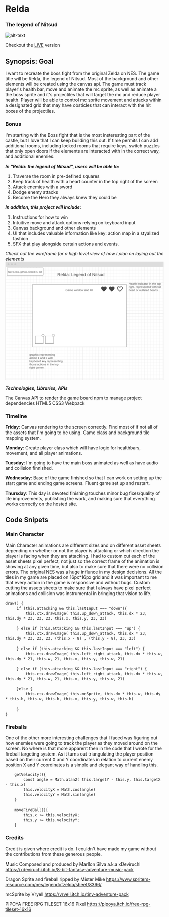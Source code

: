 
# Relda
### The legend of Nitsud
![alt-text](https://media.giphy.com/media/9sSnQMSOCe4slWnY6U/giphy.gif)

Checkout the [LIVE](https://dustin-adler.github.io/Relda_Legend_of_Nitsud/) version

## Synopsis: Goal

I want to recreate the boss fight from the original Zelda on NES. The game title will be Relda, the legend of Nitsud. Most of the background and other elements will be created using the canvas api. The game must track player's health bar, move and animate the mc sprite, as well as animate a the boss sprite and it's projectiles that will target the mc and reduce player health. Player will be able to control mc sprite movement and attacks within a designated grid that may have obsticles that can interact with the hit boxes of the projectiles. 

### Bonus
I'm starting with the Boss fight that is the most insteresting part of the castle, but I love that I can keep building this out. If time permits I can add additional rooms, including locked rooms that require keys, switch puzzles that only open doors if the elements are interacted with in the correct way, and additional enemies.

__*In "Relda: the legend of Nitsud", users will be able to:*__

1.   Traverse the room in pre-defined squares
2.   Keep track of health with a heart counter in the top right of the screen
3.   Attack enemies with a sword
4.   Dodge enemy attacks
5.   Become the Hero they always knew they could be
   
*__In addition, this project will include:__*

1.    Instructions for how to win
2.    Intuitive move and attack options relying on keyboard input
3.    Canvas background and other elements
4.    UI that includes valuable information like key: action map in a styalized fashion
5.    SFX that play alongside certain actions and events.

*Check out the wireframe for a high level view of how I plan on laying out the elements*
![Wireframe](Capture.PNG)

__*Technologies, Libraries, APIs*__

The Canvas API to render the game board
npm to manage project dependencies
HTML5
CSS3
Webpack

### Timeline

__Friday__: Canvas rendering to the screen correctly. Find most of if not all of the assets that I'm going to be using. Game class and background tile mapping system.

__Monday__: Create player class which will have logic for healthbars, movement, and all player animations.

__Tuesday__: I'm going to have the main boss animated as well as have audio and collision finnished.

__Wednesday__: Base of the game finished so that I can work on setting up the start game and ending game screens. Fluent game set up and restart.

__Thursday__: This day is devoted finishing touches minor bug fixes/quality of life improvements, publishing the work, and making sure that everything works correctly on the hosted site.

## Code Snipets 
### Main Character
   Main Character animations are different sizes and on different asset sheets depending on whether or not the player is attacking or which direction the player is facing when they are attacking. I had to custom cut each of the asset sheets pixel perfect, not just so the correct frame of the animation is showing at any given time, but also to make sure that there were no collision errors. The original NES was a huge influnce in my design decisions. All the tiles in my game are placed on 16px*16px grid and it was important to me that every action in the game is responsive and without bugs. Custom cutting the assets sheets to make sure that I always have pixel perfect animations and collision was instrumental in bringing that vision to life.
   
```
draw() {
     if (this.attacking && this.lastInput === "down"){
         this.ctx.drawImage( this.up_down_attack, this.dx * 23, this.dy * 23, 23, 23, this.x, this.y, 23, 23)

     } else if (this.attacking && this.lastInput === "up") {
         this.ctx.drawImage( this.up_down_attack, this.dx * 23, this.dy * 23, 23, 23, (this.x - 8) , (this.y - 8), 23, 23)

     } else if (this.attacking && this.lastInput === "left") {
         this.ctx.drawImage( this.left_right_attack, this.dx * this.w, this.dy * 21, this.w, 21, this.x, this.y, this.w, 21)

     } else if (this.attacking && this.lastInput === "right") {
         this.ctx.drawImage( this.left_right_attack, this.dx * this.w, this.dy * 21, this.w, 21, this.x, this.y, this.w, 21)

     }else {
         this.ctx.drawImage( this.mcSprite, this.dx * this.w, this.dy * this.h, this.w, this.h, this.x, this.y, this.w, this.h)

     }
} 
```

### Fireballs
One of the other more interesting challenges that I faced was figuring out how enemies were going to track the player as they moved around on the screen. No where is that more apparent then in the code that I wrote for the fireball targeting system. As it turns out triangulating the player position based on their current X and Y coordinates in relation to current enemy position X and Y coordinates is a simple and elegant way of handling this.

```
    getVelocity(){
        const angle = Math.atan2( this.targetY - this.y, this.targetX - this.x)
        this.velocityX = Math.cos(angle)
        this.velocityY = Math.sin(angle)
    }

    moveFireBall(){ 
        this.x += this.velocityX;
        this.y += this.velocityY;
    }
```

### Credits
Credit is given where credit is do. I couldn't have made my game without the contributions from these generous people.

Music Composed and produced by Marllon Silva a.k.a xDeviruchi 
https://xdeviruchi.itch.io/8-bit-fantasy-adventure-music-pack


Dragon Sprite and fireball ripped by Mister Mike
https://www.spriters-resource.com/nes/legendofzelda/sheet/8366/

mcSprite by Vryell
https://vryell.itch.io/tiny-adventure-pack


PIPOYA FREE RPG TILESET 16x16 Pixel
https://pipoya.itch.io/free-rpg-tileset-16x16
